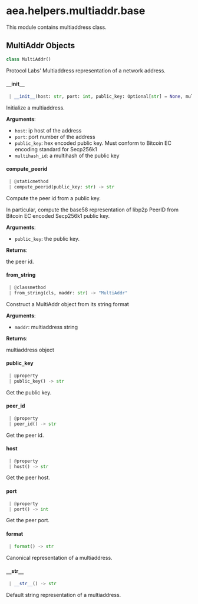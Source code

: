 <a name="aea.helpers.multiaddr.base"></a>
# aea.helpers.multiaddr.base

This module contains multiaddress class.

<a name="aea.helpers.multiaddr.base.MultiAddr"></a>
## MultiAddr Objects

```python
class MultiAddr()
```

Protocol Labs' Multiaddress representation of a network address.

<a name="aea.helpers.multiaddr.base.MultiAddr.__init__"></a>
#### `__`init`__`

```python
 | __init__(host: str, port: int, public_key: Optional[str] = None, multihash_id: Optional[str] = None) -> None
```

Initialize a multiaddress.

**Arguments**:

- `host`: ip host of the address
- `port`: port number of the address
- `public_key`: hex encoded public key. Must conform to Bitcoin EC encoding standard for Secp256k1
- `multihash_id`: a multihash of the public key

<a name="aea.helpers.multiaddr.base.MultiAddr.compute_peerid"></a>
#### compute`_`peerid

```python
 | @staticmethod
 | compute_peerid(public_key: str) -> str
```

Compute the peer id from a public key.

In particular, compute the base58 representation of
libp2p PeerID from Bitcoin EC encoded Secp256k1 public key.

**Arguments**:

- `public_key`: the public key.

**Returns**:

the peer id.

<a name="aea.helpers.multiaddr.base.MultiAddr.from_string"></a>
#### from`_`string

```python
 | @classmethod
 | from_string(cls, maddr: str) -> "MultiAddr"
```

Construct a MultiAddr object from its string format

**Arguments**:

- `maddr`: multiaddress string

**Returns**:

multiaddress object

<a name="aea.helpers.multiaddr.base.MultiAddr.public_key"></a>
#### public`_`key

```python
 | @property
 | public_key() -> str
```

Get the public key.

<a name="aea.helpers.multiaddr.base.MultiAddr.peer_id"></a>
#### peer`_`id

```python
 | @property
 | peer_id() -> str
```

Get the peer id.

<a name="aea.helpers.multiaddr.base.MultiAddr.host"></a>
#### host

```python
 | @property
 | host() -> str
```

Get the peer host.

<a name="aea.helpers.multiaddr.base.MultiAddr.port"></a>
#### port

```python
 | @property
 | port() -> int
```

Get the peer port.

<a name="aea.helpers.multiaddr.base.MultiAddr.format"></a>
#### format

```python
 | format() -> str
```

Canonical representation of a multiaddress.

<a name="aea.helpers.multiaddr.base.MultiAddr.__str__"></a>
#### `__`str`__`

```python
 | __str__() -> str
```

Default string representation of a multiaddress.

